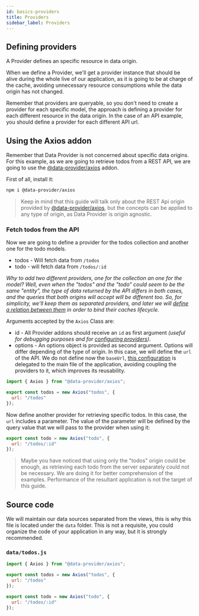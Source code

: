 ```yaml
---
id: basics-providers
title: Providers
sidebar_label: Providers
---
```


## Defining providers

A Provider defines an specific resource in data origin.

When we define a Provider, we'll get a provider instance that should be alive during the whole live of our application, as it is going to be at charge of the cache, avoiding unnecessary resource consumptions while the data origin has not changed.

Remember that providers are queryable, so you don't need to create a provider for each specific model, the approach is defining a provider for each different resource in the data origin. In the case of an API example, you should define a provider for each different API url.

## Using the Axios addon

Remember that Data Provider is not concerned about specific data origins. For this example, as we are going to retrieve todos from a REST API, we are going to use the [@data-provider/axios][data-provider-axios] addon.

First of all, install it:

```bash
npm i @data-provider/axios
```

> Keep in mind that this guide will talk only about the REST Api origin provided by [@data-provider/axios][data-provider-axios], but the concepts can be applied to any type of origin, as Data Provider is origin agnostic.

### Fetch todos from the API

Now we are going to define a provider for the todos collection and another one for the todo models.

* todos - Will fetch data from `/todos`
* todo - will fetch data from `/todos/:id`

_Why to add two different providers, one for the collection an one for the model? Well, even when the "todos" and the "todo" could seem to be the same "entity", the type of data returned by the API differs in both cases, and the queries that both origins will accept will be different too. So, for simplicity, we'll keep them as separated providers, and later we will [define a relation between them](basics-actions.md) in order to bind their caches lifecycle._

Arguments accepted by the `Axios` Class are:

* id - All Provider addons should receive an `id` as first argument _(useful for debugging purposes and for [configuring providers](basics-configuration.md))_.
* options - An options object is provided as second argument. Options will differ depending of the type of origin. In this case, we will define the `url` of the API. We do not define now the `baseUrl`, [this configuration](basics-configuration.md) is delegated to the main file of the application, avoiding coupling the providers to it, which improves its reusability.


```javascript
import { Axios } from "@data-provider/axios";

export const todos = new Axios("todos", {
  url: "/todos"
});
```

Now define another provider for retrieving specific todos. In this case, the `url` includes a parameter. The value of the parameter will be defined by the query value that we will pass to the provider when using it:

```javascript
export const todo = new Axios("todo", {
  url: "/todos/:id"
});
```

> Maybe you have noticed that using only the "todos" origin could be enough, as retrieving each todo from the server separately could not be necessary. We are doing it for better comprehension of the examples. Performance of the resultant application is not the target of this guide.

## Source code

We will maintain our data sources separated from the views, this is why this file is located under the `data` folder. This is not a requisite, you could organize the code of your application in any way, but it is strongly recommended.

### `data/todos.js`

```javascript
import { Axios } from "@data-provider/axios";

export const todos = new Axios("todos", {
  url: "/todos"
});

export const todo = new Axios("todo", {
  url: "/todos/:id"
});
```

[data-provider-axios]: https://www.npmjs.com/package/@data-provider/axios
